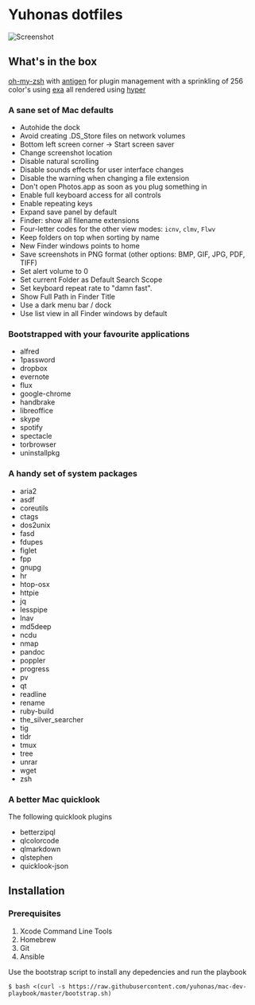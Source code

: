 # Yuhonas dotfiles 

![Screenshot](https://user-images.githubusercontent.com/4928/62229572-c8ec0500-b374-11e9-89a5-d449b9031775.png)

## What's in the box

[oh-my-zsh](https://github.com/robbyrussell/oh-my-zsh) with [antigen](https://github.com/zsh-users/antigen) for plugin management with a sprinkling of 256 color's using [exa](https://github.com/ogham/exa) all rendered using [hyper](https://hyper.is/)

### A sane set of Mac defaults 

* Autohide the dock
* Avoid creating .DS_Store files on network volumes
* Bottom left screen corner → Start screen saver
* Change screenshot location
* Disable natural scrolling
* Disable sounds effects for user interface changes
* Disable the warning when changing a file extension
* Don't open Photos.app as soon as you plug something in
* Enable full keyboard access for all controls
* Enable repeating keys
* Expand save panel by default
* Finder: show all filename extensions
* Four-letter codes for the other view modes: `icnv`, `clmv`, `Flwv`
* Keep folders on top when sorting by name
* New Finder windows points to home
* Save screenshots in PNG format (other options: BMP, GIF, JPG, PDF, TIFF)
* Set alert volume to 0
* Set current Folder as Default Search Scope
* Set keyboard repeat rate to "damn fast".
* Show Full Path in Finder Title
* Use a dark menu bar / dock
* Use list view in all Finder windows by default

### Bootstrapped with your favourite applications

* alfred
* 1password
* dropbox
* evernote
* flux
* google-chrome
* handbrake
* libreoffice
* skype
* spotify
* spectacle
* torbrowser
* uninstallpkg

### A handy set of system packages

* aria2
* asdf
* coreutils
* ctags
* dos2unix
* fasd
* fdupes
* figlet
* fpp
* gnupg
* hr
* htop-osx
* httpie
* jq
* lesspipe
* lnav
* md5deep
* ncdu
* nmap
* pandoc
* poppler
* progress
* pv
* qt
* readline
* rename
* ruby-build
* the_silver_searcher
* tig
* tldr
* tmux
* tree
* unrar
* wget
* zsh

### A better Mac quicklook 

The following quicklook plugins

* betterzipql
* qlcolorcode
* qlmarkdown
* qlstephen
* quicklook-json

## Installation

### Prerequisites

1. Xcode Command Line Tools
1. Homebrew
1. Git
1. Ansible

Use the bootstrap script to install any depedencies and run the playbook

```
$ bash <(curl -s https://raw.githubusercontent.com/yuhonas/mac-dev-playbook/master/bootstrap.sh)
````
